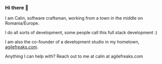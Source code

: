 ### Hi there 👋

<!--
**alexandru-calinoiu/alexandru-calinoiu** is a ✨ _special_ ✨ repository because its `README.md` (this file) appears on your GitHub profile.

Here are some ideas to get you started:
- 🔭 I’m currently working on ...
- 🌱 I’m currently learning ...
- 👯 I’m looking to collaborate on ...
- 🤔 I’m looking for help with ...
- 💬 Ask me about ...
- 📫 How to reach me: ...
- 😄 Pronouns: ...
- ⚡ Fun fact: ...
-->

I am Calin, software craftsman, working from a town in the middle on Romania/Europe.
 
I do all sorts of development, some people call this full stack development :)
 
I am also the co-founder of a development studio in my hometown, [agilefreaks.com](https://agilefreaks.com).
 
Anything I can help with? Reach out to me at calin at agilefreaks.com
